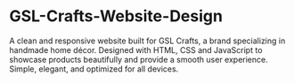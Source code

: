 # GSL-Crafts-Website-Design
A clean and responsive website built for GSL Crafts, a brand specializing in handmade home décor. Designed with HTML, CSS and JavaScript to showcase products beautifully and provide a smooth user experience. Simple, elegant, and optimized for all devices.
